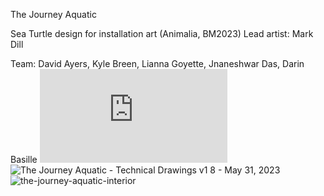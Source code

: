 The Journey Aquatic 

Sea Turtle design for installation art (Animalia, BM2023)
Lead artist: Mark Dill


Team: David Ayers, Kyle Breen, Lianna Goyette, Jnaneshwar Das, Darin Basille 
![Technical Drawing PDF](https://github.com/darknight-007/the-journey-aquatic/blob/main/The%20Journey%20Aquatic%20-%20Technical%20Drawings%20v1.8%20-%20May%2031%2C%202023.pdf)
![The Journey Aquatic - Technical Drawings v1 8 - May 31, 2023](https://github.com/darknight-007/the-journey-aquatic/assets/3958994/1fe5f35c-5716-4fe5-bd97-0f025cc823f6)
![the-journey-aquatic-interior](https://github.com/darknight-007/the-journey-aquatic/assets/3958994/e301a8c6-6e75-4a62-a804-d2acde11152d)



